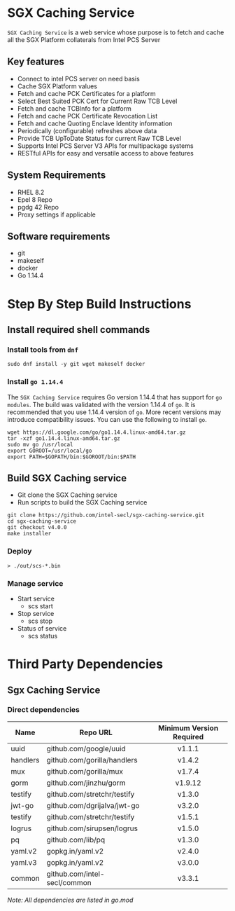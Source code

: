 # SGX Caching Service

`SGX Caching Service` is a web service whose purpose is to fetch and cache all the SGX Platform collaterals from Intel PCS Server

## Key features
- Connect to intel PCS server on need basis
- Cache SGX Platform values 
- Fetch and cache PCK Certificates for a platform
- Select Best Suited PCK Cert for Current Raw TCB Level
- Fetch and cache TCBInfo for a platform
- Fetch and cache PCK Certificate Revocation List
- Fetch and cache Quoting Enclave Identity information
- Periodically (configurable) refreshes above data
- Provide TCB UpToDate Status for current Raw TCB Level
- Supports Intel PCS Server V3 APIs for multipackage systems
- RESTful APIs for easy and versatile access to above features

## System Requirements
- RHEL 8.2
- Epel 8 Repo
- pgdg 42 Repo
- Proxy settings if applicable

## Software requirements
- git
- makeself
- docker
- Go 1.14.4

# Step By Step Build Instructions

## Install required shell commands

### Install tools from `dnf`
```shell
sudo dnf install -y git wget makeself docker
```

### Install `go 1.14.4`
The `SGX Caching Service` requires Go version 1.14.4 that has support for `go modules`. The build was validated with the version 1.14.4 of `go`. It is recommended that you use 1.14.4 version of `go`. More recent versions may introduce compatibility issues. You can use the following to install `go`.
```shell
wget https://dl.google.com/go/go1.14.4.linux-amd64.tar.gz
tar -xzf go1.14.4.linux-amd64.tar.gz
sudo mv go /usr/local
export GOROOT=/usr/local/go
export PATH=$GOPATH/bin:$GOROOT/bin:$PATH
```

## Build SGX Caching service

- Git clone the SGX Caching service
- Run scripts to build the SGX Caching service

```shell
git clone https://github.com/intel-secl/sgx-caching-service.git
cd sgx-caching-service
git checkout v4.0.0
make installer
```

### Deploy
```console
> ./out/scs-*.bin
```

### Manage service
* Start service
    * scs start
* Stop service
    * scs stop
* Status of service
    * scs status

# Third Party Dependencies

## Sgx Caching Service

### Direct dependencies

| Name        | Repo URL                    | Minimum Version Required           |
| ----------- | --------------------------- | :--------------------------------: |
| uuid        | github.com/google/uuid      | v1.1.1                             |
| handlers    | github.com/gorilla/handlers | v1.4.2                             |
| mux         | github.com/gorilla/mux      | v1.7.4                             |
| gorm        | github.com/jinzhu/gorm      | v1.9.12                            |
| testify     | github.com/stretchr/testify | v1.3.0                             |
| jwt-go      | github.com/dgrijalva/jwt-go | v3.2.0                             |
| testify     | github.com/stretchr/testify | v1.5.1                             |
| logrus      | github.com/sirupsen/logrus  | v1.5.0                             |
| pq          | github.com/lib/pq           | v1.3.0                             |
| yaml.v2     | gopkg.in/yaml.v2            | v2.4.0                             |
| yaml.v3     | gopkg.in/yaml.v2            | v3.0.0                             |
| common      | github.com/intel-secl/common| v3.3.1                             |

*Note: All dependencies are listed in go.mod*
